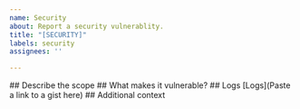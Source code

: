 ```yaml
---
name: Security
about: Report a security vulnerablity.
title: "[SECURITY]"
labels: security
assignees: ''

---
```


<!---

This is for security related vulnerabilities. See more information here:
https://github.com/BetaPictoris/graveyard/blob/dev/security.md

<!--- Do not type above, or on, this line... ---!>

## Describe the scope
<!---
What features or commands does this effect.
---!>

## What makes it vulnerable?
<!---
Describe what specific component of the feature (or command) 
causes this vulnerability. Be as specific as possible. 
---!>

## Logs
<!--- Link to a Gist (https://gist.github.com/) bellow, within the parentheses ---!> 
[Logs](Paste a link to a gist here)

## Additional context
<!--- Add any other context about the problem here. ---!>
